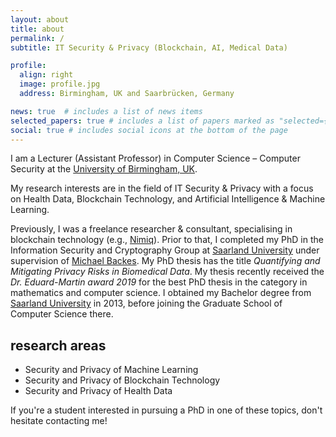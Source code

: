 ```yaml
---
layout: about
title: about
permalink: /
subtitle: IT Security & Privacy (Blockchain, AI, Medical Data)

profile:
  align: right
  image: profile.jpg
  address: Birmingham, UK and Saarbrücken, Germany

news: true  # includes a list of news items
selected_papers: true # includes a list of papers marked as "selected={true}"
social: true # includes social icons at the bottom of the page
---
```


I am a Lecturer (Assistant Professor) in Computer Science – Computer Security at the [University of Birmingham, UK](https://www.birmingham.ac.uk).

My research interests are in the field of IT Security & Privacy with a focus on Health Data, Blockchain Technology, and Artificial Intelligence & Machine Learning.

Previously, I was a freelance researcher & consultant, specialising in blockchain technology (e.g., [Nimiq](https://nimiq.com)).
Prior to that, I completed my PhD in the Information Security and Cryptography Group at [Saarland University](https://uni-saarland.de) under supervision of [Michael Backes](https://cispa.saarland/director/). My PhD thesis has the title *Quantifying and Mitigating Privacy Risks in Biomedical Data*. My thesis recently received the *Dr. Eduard-Martin award 2019* for the best PhD thesis in the category in mathematics and computer science.
I obtained my Bachelor degree from [Saarland University](https://uni-saarland.de) in 2013, before joining the Graduate School of Computer Science there.

## research areas

- Security and Privacy of Machine Learning
- Security and Privacy of Blockchain Technology
- Security and Privacy of Health Data

If you're a student interested in pursuing a PhD in one of these topics, don't hesitate contacting me!


